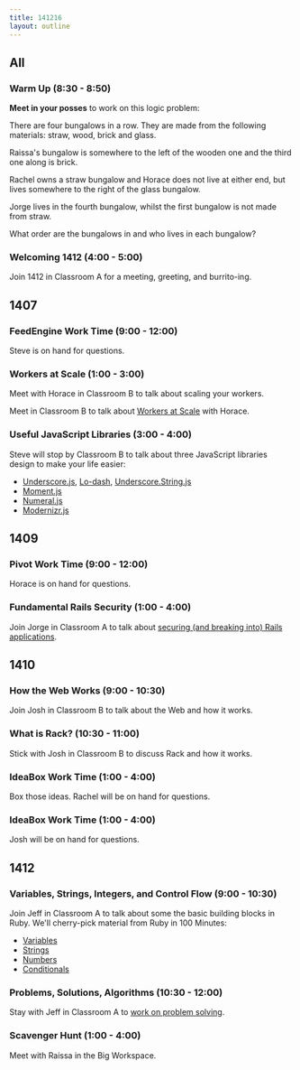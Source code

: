 ```yaml
---
title: 141216
layout: outline
---
```


## All

### Warm Up (8:30 - 8:50)

**Meet in your posses** to work on this logic problem:

There are four bungalows in a row. They are made from the following materials: straw, wood, brick and glass.

Raissa's bungalow is somewhere to the left of the wooden one and the third one along is brick.

Rachel owns a straw bungalow and Horace does not live at either end, but lives somewhere to the right of the glass bungalow.

Jorge lives in the fourth bungalow, whilst the first bungalow is not made from straw.

What order are the bungalows in and who lives in each bungalow?

### Welcoming 1412 (4:00 - 5:00)

Join 1412 in Classroom A for a meeting, greeting, and burrito-ing.

## 1407

### FeedEngine Work Time (9:00 - 12:00)

Steve is on hand for questions.

### Workers at Scale (1:00 - 3:00)

Meet with Horace in Classroom B to talk about scaling your workers.

Meet in Classroom B to talk about [Workers at Scale](https://github.com/turingschool/lesson_plans/blob/master/ruby_04-apis_and_scalability/workers_at_scale.markdown) with Horace.

### Useful JavaScript Libraries (3:00 - 4:00)

Steve will stop by Classroom B to talk about three JavaScript libraries design to make your life easier:

* [Underscore.js][underscore], [Lo-dash][ld], [Underscore.String.js][underscore-string]
* [Moment.js][moment]
* [Numeral.js][numeral]
* [Modernizr.js][modernizr]

[underscore]: http://underscorejs.org
[ld]: https://lodash.com
[underscore-string]: https://github.com/epeli/underscore.string#readme
[moment]: http://momentjs.com
[numeral]: http://numeraljs.com
[modernizr]: http://modernizr.com

## 1409

### Pivot Work Time (9:00 - 12:00)

Horace is on hand for questions.

### Fundamental Rails Security (1:00 - 4:00)

Join Jorge in Classroom A to talk about [securing (and breaking into) Rails applications][sec].

[sec]: http://tutorials.jumpstartlab.com/topics/fundamental_security.html

## 1410

### How the Web Works (9:00 - 10:30)

Join Josh in Classroom B to talk about the Web and how it works.

### What is Rack? (10:30 - 11:00)

Stick with Josh in Classroom B to discuss Rack and how it works.

### IdeaBox Work Time (1:00 - 4:00)

Box those ideas. Rachel will be on hand for questions.

### IdeaBox Work Time (1:00 - 4:00)

Josh will be on hand for questions.

## 1412

### Variables, Strings, Integers, and Control Flow (9:00 - 10:30)

Join Jeff in Classroom A to talk about some the basic building blocks in Ruby. We'll cherry-pick material from Ruby in 100 Minutes:

* [Variables](http://tutorials.jumpstartlab.com/projects/ruby_in_100_minutes.html#2.-variables)
* [Strings](http://tutorials.jumpstartlab.com/projects/ruby_in_100_minutes.html#3.-strings)
* [Numbers](http://tutorials.jumpstartlab.com/projects/ruby_in_100_minutes.html#5.-numbers)
* [Conditionals](http://tutorials.jumpstartlab.com/projects/ruby_in_100_minutes.html#9.-conditionals)

### Problems, Solutions, Algorithms (10:30 - 12:00)

Stay with Jeff in Classroom A to [work on problem solving](https://github.com/turingschool/lesson_plans/blob/master/ruby_01-object_oriented_programming_with_ruby/problems_solutions_algorithms.markdown).

### Scavenger Hunt (1:00 - 4:00)

Meet with Raissa in the Big Workspace.
